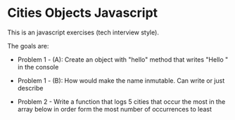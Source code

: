 # Cities Objects Javascript

This is an javascript exercises (tech interview style).

The goals are:

- Problem 1 - (A): Create an object with "hello" method that writes "Hello <name>" in the console

- Problem 1 - (B): How would make the name inmutable. Can write or just describe

- Problem 2 - Write a function that logs 5 cities that occur the most in the array below in order form the most number of occurrences to least
